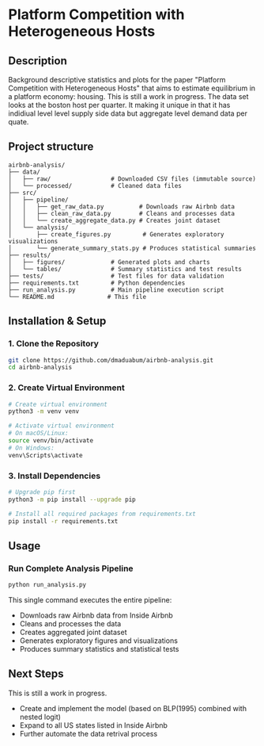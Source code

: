 # Platform Competition with Heterogeneous Hosts

## Description
Background descriptive statistics and plots for the paper "Platform Competition with Heterogeneous Hosts" that aims to estimate equilibrium in a platform economy: housing. This is still a work in progress. The data set looks at the boston host per quarter. It making it unique in that it has indidiual level level supply side data but aggregate level demand data per quate.  

## Project structure
```
airbnb-analysis/
├── data/
│   ├── raw/                 # Downloaded CSV files (immutable source)
│   └── processed/           # Cleaned data files
├── src/
│   ├── pipeline/
│   │   ├── get_raw_data.py          # Downloads raw Airbnb data
│   │   ├── clean_raw_data.py        # Cleans and processes data
│   │   └── create_aggregate_data.py # Creates joint dataset
│   └── analysis/
│       ├── create_figures.py         # Generates exploratory visualizations
│       └── generate_summary_stats.py # Produces statistical summaries
├── results/
│   ├── figures/             # Generated plots and charts
│   └── tables/              # Summary statistics and test results
├── tests/                   # Test files for data validation
├── requirements.txt         # Python dependencies
├── run_analysis.py          # Main pipeline execution script
└── README.md               # This file
```

## Installation & Setup
### 1. Clone the Repository

```bash
git clone https://github.com/dmaduabum/airbnb-analysis.git
cd airbnb-analysis
```
### 2. Create Virtual Environment

```bash
# Create virtual environment
python3 -m venv venv

# Activate virtual environment
# On macOS/Linux:
source venv/bin/activate
# On Windows:
venv\Scripts\activate
```
### 3. Install Dependencies

```bash
# Upgrade pip first
python3 -m pip install --upgrade pip

# Install all required packages from requirements.txt
pip install -r requirements.txt
```
## Usage
### Run Complete Analysis Pipeline
```bash
python run_analysis.py
```
This single command executes the entire pipeline:

- Downloads raw Airbnb data from Inside Airbnb
- Cleans and processes the data
- Creates aggregated joint dataset
- Generates exploratory figures and visualizations
- Produces summary statistics and statistical tests

## Next Steps
This is still a work in progress.
- Create and implement the model (based on BLP(1995) combined with nested logit)
- Expand to all US states listed in Inside Airbnb
- Further automate the data retrival process

